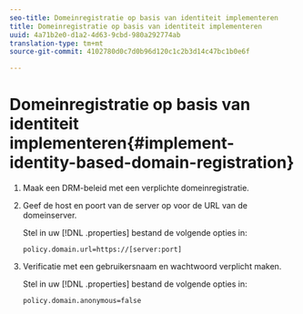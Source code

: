```yaml
---
seo-title: Domeinregistratie op basis van identiteit implementeren
title: Domeinregistratie op basis van identiteit implementeren
uuid: 4a71b2e0-d1a2-4d63-9cbd-980a292774ab
translation-type: tm+mt
source-git-commit: 4102780d0c7d0b96d120c1c2b3d14c47bc1b0e6f

---
```



# Domeinregistratie op basis van identiteit implementeren{#implement-identity-based-domain-registration}

1. Maak een DRM-beleid met een verplichte domeinregistratie.
1. Geef de host en poort van de server op voor de URL van de domeinserver.

   Stel in uw [!DNL .properties] bestand de volgende opties in:

   ```
   policy.domain.url=https://[server:port] 
   ```

1. Verificatie met een gebruikersnaam en wachtwoord verplicht maken.

   Stel in uw [!DNL .properties] bestand de volgende opties in:

   ```
   policy.domain.anonymous=false 
   ```

